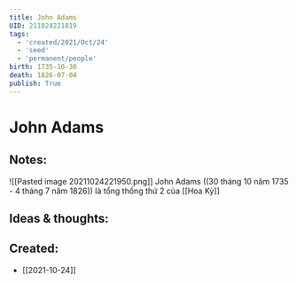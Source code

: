 ```yaml
---
title: John Adams
UID: 211024221819
tags:
  - 'created/2021/Oct/24'
  - 'seed'
  - 'permanent/people'
birth: 1735-10-30
death: 1826-07-04
publish: True
---
```

# John Adams

## Notes:
![[Pasted image 20211024221950.png]]
John Adams ((30 tháng 10 năm 1735 - 4 tháng 7 năm 1826)) là tổng thống thứ 2 của [[Hoa Kỳ]]

## Ideas & thoughts:

## Created:
- [[2021-10-24]]
